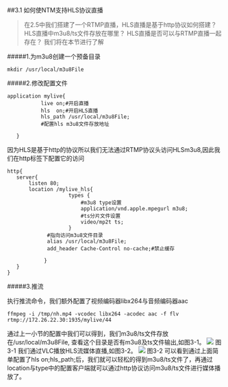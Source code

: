 ##3.1 如何使NTM支持HLS协议直播
>在2.5中我们搭建了一个RTMP直播，HLS直播是基于http协议如何搭建？
HLS直播中m3u8/ts文件存放在哪里？
HLS直播是否可以与RTMP直播一起存在？
我们将在本节进行了解

#####1.为m3u8创建一个预备目录
```
mkdir /usr/local/m3u8File
```
#####2.修改配置文件
``` 
application mylive{
           live on;#开启直播 
           hls  on;#开启HLS直播 
           hls_path /usr/local/m3u8File;
           #配置hls m3u8文件存放地址    
                
   }

```
因为HLS是基于http的协议所以我们无法通过RTMP协议头访问HLSm3u8,因此我们在http标签下配置它的访问
```
http{
   server{
       listen 80;
       location /mylive_hls{
                    types {
                        #m3u8 type设置
                        application/vnd.apple.mpegurl m3u8;
                        #ts分片文件设置
                        video/mp2t ts;
                    }  
    		 #指向访问m3u8文件目录
    		 alias /usr/local/m3u8File;
             add_header Cache-Control no-cache;#禁止缓存
    		     
            } 
   }
}
```
#####3.推流

执行推流命令，我们额外配置了视频编码器libx264与音频编码器aac
```
ffmpeg -i /tmp/nh.mp4 -vcodec libx264 -acodec aac -f flv rtmp://172.26.22.30:1935/mylive/44
```
通过上一小节的配置中我们可以得到，我们m3u8/ts文件存放在/usr/local/m3u8File,
查看这个目录是否有m3u8及ts文件输出,如图3-1。
![](/assets/微信截图_20180125092834.png)
图3-1
我们通过VLC播放HLS流媒体直播,如图3-2。
![](/assets/微信截图_20180125093430.png)
图3-2
可以看到通过上面简单配置了hls on;hls_path;后，我们就可以轻松的得到m3u8/ts文件了，再通过location与type中的配置客户端就可以通过http协议访问m3u8/ts文件进行媒体播放了。
